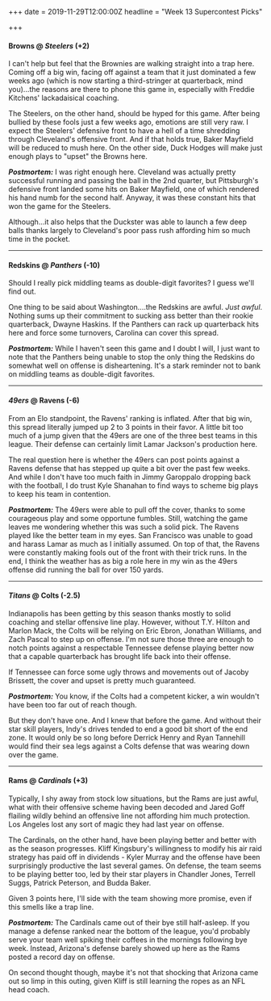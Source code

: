 +++
date = 2019-11-29T12:00:00Z
headline = "Week 13 Supercontest Picks"

+++
#### Browns @ _Steelers_ (+2)

I can't help but feel that the Brownies are walking straight into a trap here. Coming off a big win, facing off against a team that it just dominated a few weeks ago (which is now starting a third-stringer at quarterback, mind you)...the reasons are there to phone this game in, especially with Freddie Kitchens' lackadaisical coaching.

The Steelers, on the other hand, should be hyped for this game. After being bullied by these fools just a few weeks ago, emotions are still very raw. I expect the Steelers' defensive front to have a hell of a time shredding through Cleveland's offensive front. And if that holds true, Baker Mayfield will be reduced to mush here. On the other side, Duck Hodges will make just enough plays to "upset" the Browns here.

**_Postmortem:_** I was right enough here. Cleveland was actually pretty successful running and passing the ball in the 2nd quarter, but Pittsburgh's defensive front landed some hits on Baker Mayfield, one of which rendered his hand numb for the second half. Anyway, it was these constant hits that won the game for the Steelers.

Although...it also helps that the Duckster was able to launch a few deep balls thanks largely to Cleveland's poor pass rush affording him so much time in the pocket.

***

#### Redskins @ _Panthers_ (-10)

Should I really pick middling teams as double-digit favorites? I guess we'll find out.

One thing to be said about Washington....the Redskins are awful. _Just awful_. Nothing sums up their commitment to sucking ass better than their rookie quarterback, Dwayne Haskins. If the Panthers can rack up quarterback hits here and force some turnovers, Carolina can cover this spread.

**_Postmortem:_**  While I haven't seen this game and I doubt I will, I just want to note that the Panthers being unable to stop the only thing the Redskins do somewhat well on offense is disheartening. It's a stark reminder not to bank on middling teams as double-digit favorites.

***

#### _49ers_ @ Ravens (-6)

From an Elo standpoint, the Ravens' ranking is inflated. After that big win, this spread literally jumped up 2 to 3 points in their favor. A little bit too much of a jump given that the 49ers are one of the three best teams in this league. Their defense can certainly limit Lamar Jackson's production here.

The real question here is whether the 49ers can post points against a Ravens defense that has stepped up quite a bit over the past few weeks. And while I don't have too much faith in Jimmy Garoppalo dropping back with the football, I do trust Kyle Shanahan to find ways to scheme big plays to keep his team in contention.

**_Postmortem:_** The 49ers were able to pull off the cover, thanks to some courageous play and some opportune fumbles. Still, watching the game leaves me wondering whether this was such a solid pick. The Ravens played like the better team in my eyes. San Francisco was unable to goad and harass Lamar as much as I initially assumed. On top of that, the Ravens were constantly making fools out of the front with their trick runs. In the end, I think the weather has as big a role here in my win as the 49ers offense did running the ball for over 150 yards.

***

#### _Titans_ @ Colts (-2.5)

Indianapolis has been getting by this season thanks mostly to solid coaching and stellar offensive line play. However, without T.Y. Hilton and Marlon Mack,  the Colts will be relying on Eric Ebron, Jonathan Williams, and Zach Pascal to step up on offense. I'm not sure those three are enough to notch points against a respectable Tennessee defense playing better now that a capable quarterback has brought life back into their offense.

If Tennessee can force some ugly throws and movements out of Jacoby Brissett, the cover and upset is pretty much guaranteed.

**_Postmortem:_** You know, if the Colts had a competent kicker, a win wouldn't have been too far out of reach though.

But they don't have one. And I knew that before the game. And without their star skill players, Indy's drives tended to end a good bit short of the end zone. It would only be so long before Derrick Henry and Ryan Tannehill would find their sea legs against a Colts defense that was wearing down over the game. 

***

#### Rams @ _Cardinals_ (+3)

Typically, I shy away from stock low situations, but the Rams are just awful, what with their offensive scheme having been decoded and Jared Goff flailing wildly behind an offensive line not affording him much protection. Los Angeles lost any sort of magic they had last year on offense.

The Cardinals, on the other hand, have been playing better and better with as the season progresses.  Kliff Kingsbury's willingness to modify his air raid strategy has paid off in dividends - Kyler Murray and the offense have been surprisingly productive the last several games. On defense, the team seems to be playing better too, led by their star players in Chandler Jones, Terrell Suggs, Patrick Peterson, and Budda Baker.

Given 3 points here, I'll side with the team showing more promise, even if this smells like a trap line.

**_Postmortem:_** The Cardinals came out of their bye still half-asleep. If you manage a defense ranked near the bottom of the league, you'd probably serve your team well spiking their coffees in the mornings following bye week. Instead, Arizona's defense barely showed up here as the Rams posted a record day on offense.

On second thought though, maybe it's not that shocking that Arizona came out so limp in this outing, given Kliff is still learning the ropes as an NFL head coach.